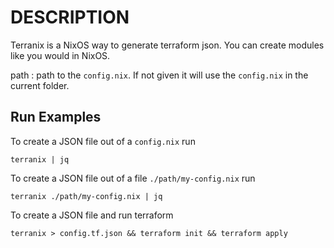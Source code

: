 # DESCRIPTION

Terranix is a NixOS way to generate terraform json.
You can create modules like you would in NixOS.

path
: path to the `config.nix`.
If not given it will use the `config.nix` in the current folder.

## Run Examples

To create a JSON file out of a `config.nix` run

```shell
terranix | jq
```

To create a JSON file out of a file `./path/my-config.nix` run

```shell
terranix ./path/my-config.nix | jq
```

To create a JSON file and run terraform

```shell
terranix > config.tf.json && terraform init && terraform apply
```
